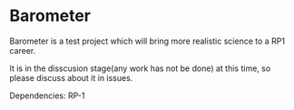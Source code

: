 # Barometer
Barometer is a test project which will bring more realistic science to a RP1 career.

It is in the disscusion stage(any work has not be done) at this time, so please discuss about it in issues.

Dependencies:  RP-1
